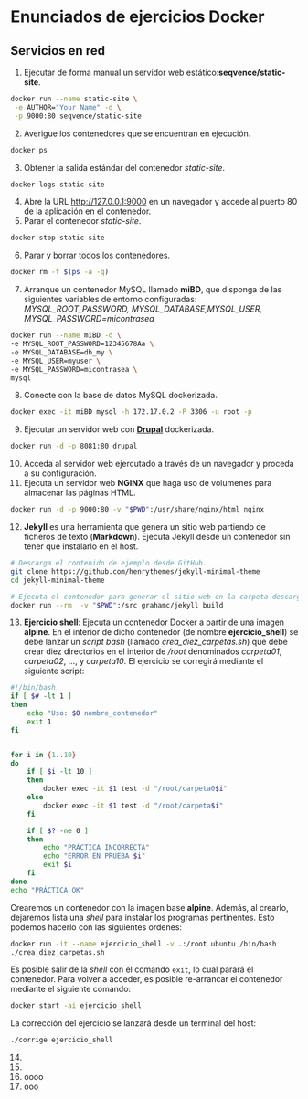 # Enunciados de ejercicios Docker
## Servicios en red
1. Ejecutar de forma manual un servidor web estático:**seqvence/static-site**.
```bash
docker run --name static-site \
 -e AUTHOR="Your Name" -d \
 -p 9000:80 seqvence/static-site
```
2. Averigue los contenedores que se encuentran en ejecución.
```bash
docker ps
```
3. Obtener la salida estándar del contenedor *static-site*.
```bash
docker logs static-site
```
4. Abre la URL http://127.0.0.1:9000 en un navegador y accede al puerto 80 de la aplicación en el contenedor.
5. Parar el contenedor *static-site*.
```bash
docker stop static-site
```
6. Parar y borrar todos los contenedores.
```bash
docker rm -f $(ps -a -q)
```
7. Arranque un contenedor MySQL llamado **miBD**, que disponga de las siguientes variables de entorno configuradas: *MYSQL_ROOT_PASSWORD, MYSQL_DATABASE,MYSQL_USER, MYSQL_PASSWORD=micontrasea*
```bash
docker run --name miBD -d \
-e MYSQL_ROOT_PASSWORD=12345678Aa \
-e MYSQL_DATABASE=db_my \
-e MYSQL_USER=myuser \
-e MYSQL_PASSWORD=micontrasea \
mysql
```
8. Conecte con la base de datos MySQL dockerizada.
```bash
docker exec -it miBD mysql -h 172.17.0.2 -P 3306 -u root -p
```
9.  Ejecutar un servidor web con **[Drupal](https://www.drupal.org/home)** dockerizada.
```bash
docker run -d -p 8081:80 drupal
```
10. Acceda al servidor web ejercutado a través de un navegador y proceda a su configuración.
11. Ejecuta un servidor web **NGINX** que haga uso de volumenes para almacenar las páginas HTML.
```bash
docker run -d -p 9000:80 -v "$PWD":/usr/share/nginx/html nginx
```
12. **Jekyll** es una herramienta que genera un sitio web partiendo de ficheros de texto (**Markdown**). Ejecuta Jekyll desde un contenedor sin tener que instalarlo en el host.
  ```bash
  # Descarga el contenido de ejemplo desde GitHub.
  git clone https://github.com/henrythemes/jekyll-minimal-theme
  cd jekyll-minimal-theme 
  
  # Ejecuta el contenedor para generar el sitio web en la carpeta descargada.
  docker run --rm  -v "$PWD":/src grahamc/jekyll build
  ``` 
13. **Ejercicio shell**: Ejecuta un contenedor Docker a partir de una imagen **alpine**. En el interior de dicho contenedor (de nombre **ejercicio_shell**) se debe lanzar un *script bash* (llamado *crea_diez_carpetas.sh*) que debe crear diez directorios en el interior de */root* denominados *carpeta01*, *carpeta02*, ..., y *carpeta10*. El ejercicio se corregirá mediante el siguiente script:
```bash
#!/bin/bash
if [ $# -lt 1 ]
then
    echo "Uso: $0 nombre_contenedor"
    exit 1
fi


for i in {1..10}
do
    if [ $i -lt 10 ]
    then
        docker exec -it $1 test -d "/root/carpeta0$i"
    else
        docker exec -it $1 test -d "/root/carpeta$i" 
    fi

    if [ $? -ne 0 ]
    then
        echo "PRÁCTICA INCORRECTA"
        echo "ERROR EN PRUEBA $i"
        exit $i
    fi
done
echo "PRÁCTICA OK"
```
Crearemos un contenedor con la imagen base **alpine**. Además, al crearlo, dejaremos lista una *shell* para instalar los programas pertinentes. Esto podemos hacerlo con las siguientes ordenes:
```bash
docker run -it --name ejercicio_shell -v .:/root ubuntu /bin/bash
./crea_diez_carpetas.sh
```
Es posible salir de la *shell* con el comando `exit`, lo cual parará el contenedor.
Para volver a acceder, es posible re-arrancar el contenedor mediante el siguiente comando:
```bash
docker start -ai ejercicio_shell
```
La corrección del ejercicio se lanzará desde un terminal del host:
```bash
./corrige ejercicio_shell
```
14. 
15.    
16. oooo
17. ooo

  

